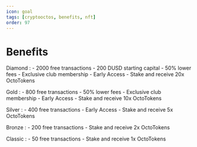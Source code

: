 ```yaml
---
icon: goal
tags: [cryptooctos, benefits, nft]
order: 97
---
```

# Benefits

Diamond
:   - 2000 free transactions
    - 200 DUSD starting capital
    - 50% lower fees
    - Exclusive club membership
    - Early Access
    - Stake and receive 20x OctoTokens

Gold
:   - 800 free transactions
    - 50% lower fees
    - Exclusive club membership
    - Early Access
    - Stake and receive 10x OctoTokens

Silver
:   - 400 free transactions
    - Early Access
    - Stake and receive 5x OctoTokens

Bronze
:   - 200 free transactions
    - Stake and receive 2x OctoTokens

Classic
:   - 50 free transactions
    - Stake and receive 1x OctoTokens